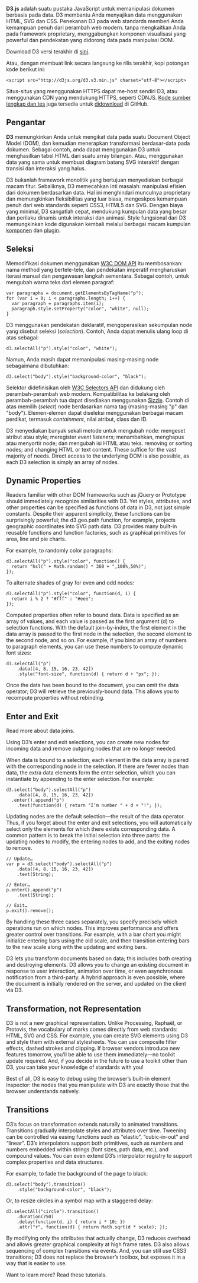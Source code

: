 **D3.js** adalah suatu pustaka JavaScript untuk memanipulasi dokumen berbasis pada data. D3 membantu Anda menyajikan data menggunakan HTML, SVG dan CSS. Penekanan D3 pada web standards memberi Anda kemampuan penuh dari perambah web modern. tanpa mengkaitkan Anda pada framework proprietary, menggabungkan komponen visualisasi yang powerful dan pendekatan yang didorong data pada manipulasi DOM.

Download D3 versi terakhir di [sini](/mbostock/d3/releases).

Atau, dengan membuat link secara langsung ke rilis terakhir, kopi potongan kode berikut ini:

```
<script src="http://d3js.org/d3.v3.min.js" charset="utf-8"></script>
```

Situs-situs yang menggunakan HTTPS dapat me-host sendiri D3, atau menggunakan CDN yang mendukung HTTPS, seperti CDNJS. [Kode sumber lengkap dan tes](https://github.com/mbostock/d3) juga tersedia untuk [didownload](https://github.com/mbostock/d3/zipball/master) di GitHub.

## Pengantar

**D3** memungkinkan Anda untuk mengikat data pada suatu Document Object Model (DOM), dan kemudian menerapkan transformasi berdasar-data pada dokumen. Sebagai contoh, anda dapat menggunakan D3 untuk menghasilkan tabel HTML dari suatu array bilangan. Atau, menggunakan data yang sama untuk membuat diagram batang SVG interaktif dengan transisi dan interaksi yang halus.

D3 bukanlah framework monolitik yang bertujuan menyediakan berbagai macam fitur. Sebaliknya, D3 memecahkan inti masalah: manipulasi efisien dari dokumen berdasarkan data. Hal ini menghindari munculnya proprietary dan memungkinkan fleksibilitas yang luar biasa, mengeskpos kemampuan penuh dari web standards seperti CSS3, HTML5 dan SVG. Dengan biaya yang minimal, D3 sangatlah cepat, mendukung kumpulan data yang besar dan perilaku dinamis untuk interaksi dan animasi. Style fungsional dari D3 memungkinkan kode digunakan kembali melalui berbagai macam kumpulan [komponen](/mbostock/d3/wiki/API-Reference) dan [plugin](/d3/d3-plugins).

## Seleksi

Memodifikasi dokumen menggunakan [W3C DOM API](http://www.w3.org/DOM/DOMTR) itu membosankan: nama method yang bertele-tele, dan pendekatan imperatif mengharuskan iterasi manual dan pengawasan langkah sementara. Sebagai contoh, untuk mengubah warna teks dari elemen paragraf:

```
var paragraphs = document.getElementsByTagName("p");
for (var i = 0; i < paragraphs.length; i++) {
  var paragraph = paragraphs.item(i);
  paragraph.style.setProperty("color", "white", null);
}
```

D3 menggunakan pendekatan deklaratif, mengoperasikan sekumpulan node yang disebut seleksi (_selection_). Contoh, Anda dapat menulis ulang loop di atas sebagai:

```
d3.selectAll("p").style("color", "white");
```

Namun, Anda masih dapat memanipulasi masing-masing node sebagaimana dibutuhkan:

```
d3.select("body").style("background-color", "black");
```

Selektor didefinisikan oleh [W3C Selectors API](http://www.w3.org/TR/selectors-api/) dan didukung oleh perambah-perambah web modern. Kompatibilitas ke belakang oleh perambah-perambah tua dapat disediakan menggunakan [Sizzle](http://sizzlejs.com/). Contoh di atas memilih (_select_) node berdasarkan nama tag (masing-masing "p" dan "body"). Elemen-elemen dapat diseleksi menggunakan berbagai macam perdikat, termasuk _containment_, nilai atribut, class dan ID.

D3 menyediakan banyak sekali metode untuk mengubah node: mengeset atribut atau style; meregister _event listeners_; menambahkan, menghapus atau menyortir node; dan mengubah isi HTML atau teks. removing or sorting nodes; and changing HTML or text content. These suffice for the vast majority of needs. Direct access to the underlying DOM is also possible, as each D3 selection is simply an array of nodes. 

## Dynamic Properties

Readers familiar with other DOM frameworks such as jQuery or Prototype should immediately recognize similarities with D3. Yet styles, attributes, and other properties can be specified as functions of data in D3, not just simple constants. Despite their apparent simplicity, these functions can be surprisingly powerful; the d3.geo.path function, for example, projects geographic coordinates into SVG path data. D3 provides many built-in reusable functions and function factories, such as graphical primitives for area, line and pie charts.

For example, to randomly color paragraphs:

```
d3.selectAll("p").style("color", function() {
  return "hsl(" + Math.random() * 360 + ",100%,50%)";
});
```

To alternate shades of gray for even and odd nodes:

```
d3.selectAll("p").style("color", function(d, i) {
  return i % 2 ? "#fff" : "#eee";
});
```

Computed properties often refer to bound data. Data is specified as an array of values, and each value is passed as the first argument (d) to selection functions. With the default join-by-index, the first element in the data array is passed to the first node in the selection, the second element to the second node, and so on. For example, if you bind an array of numbers to paragraph elements, you can use these numbers to compute dynamic font sizes:

```
d3.selectAll("p")
    .data([4, 8, 15, 16, 23, 42])
    .style("font-size", function(d) { return d + "px"; });
```

Once the data has been bound to the document, you can omit the data operator; D3 will retrieve the previously-bound data. This allows you to recompute properties without rebinding.

## Enter and Exit

Read more about data joins.

Using D3’s enter and exit selections, you can create new nodes for incoming data and remove outgoing nodes that are no longer needed.

When data is bound to a selection, each element in the data array is paired with the corresponding node in the selection. If there are fewer nodes than data, the extra data elements form the enter selection, which you can instantiate by appending to the enter selection. For example:

```
d3.select("body").selectAll("p")
    .data([4, 8, 15, 16, 23, 42])
  .enter().append("p")
    .text(function(d) { return "I’m number " + d + "!"; });
```

Updating nodes are the default selection—the result of the data operator. Thus, if you forget about the enter and exit selections, you will automatically select only the elements for which there exists corresponding data. A common pattern is to break the initial selection into three parts: the updating nodes to modify, the entering nodes to add, and the exiting nodes to remove.

```
// Update…
var p = d3.select("body").selectAll("p")
    .data([4, 8, 15, 16, 23, 42])
    .text(String);

// Enter…
p.enter().append("p")
    .text(String);

// Exit…
p.exit().remove();
```

By handling these three cases separately, you specify precisely which operations run on which nodes. This improves performance and offers greater control over transitions. For example, with a bar chart you might initialize entering bars using the old scale, and then transition entering bars to the new scale along with the updating and exiting bars.

D3 lets you transform documents based on data; this includes both creating and destroying elements. D3 allows you to change an existing document in response to user interaction, animation over time, or even asynchronous notification from a third-party. A hybrid approach is even possible, where the document is initially rendered on the server, and updated on the client via D3.

## Transformation, not Representation

D3 is not a new graphical representation. Unlike Processing, Raphaël, or Protovis, the vocabulary of marks comes directly from web standards: HTML, SVG and CSS. For example, you can create SVG elements using D3 and style them with external stylesheets. You can use composite filter effects, dashed strokes and clipping. If browser vendors introduce new features tomorrow, you’ll be able to use them immediately—no toolkit update required. And, if you decide in the future to use a toolkit other than D3, you can take your knowledge of standards with you!

Best of all, D3 is easy to debug using the browser’s built-in element inspector: the nodes that you manipulate with D3 are exactly those that the browser understands natively.

## Transitions

D3’s focus on transformation extends naturally to animated transitions. Transitions gradually interpolate styles and attributes over time. Tweening can be controlled via easing functions such as “elastic”, “cubic-in-out” and “linear”. D3’s interpolators support both primitives, such as numbers and numbers embedded within strings (font sizes, path data, etc.), and compound values. You can even extend D3’s interpolator registry to support complex properties and data structures.

For example, to fade the background of the page to black:

```
d3.select("body").transition()
    .style("background-color", "black");
```

Or, to resize circles in a symbol map with a staggered delay:

```
d3.selectAll("circle").transition()
    .duration(750)
    .delay(function(d, i) { return i * 10; })
    .attr("r", function(d) { return Math.sqrt(d * scale); });
```

By modifying only the attributes that actually change, D3 reduces overhead and allows greater graphical complexity at high frame rates. D3 also allows sequencing of complex transitions via events. And, you can still use CSS3 transitions; D3 does not replace the browser’s toolbox, but exposes it in a way that is easier to use.

Want to learn more? Read these tutorials. 